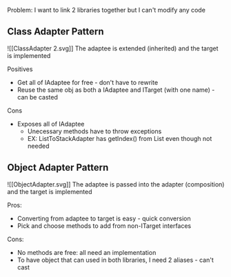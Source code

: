 Problem: I want to link 2 libraries together but I can't modify any code

## Class Adapter Pattern
![[ClassAdapter 2.svg]]
The adaptee is extended (inherited) and the target is implemented

Positives
- Get all of IAdaptee for free - don't have to rewrite
- Reuse the same obj as both a IAdaptee and ITarget (with one name) - can be casted

Cons
- Exposes all of IAdaptee
	- Unecessary methods have to throw exceptions
	- EX: ListToStackAdapter has getIndex() from List even though not needed

## Object Adapter Pattern
![[ObjectAdapter.svg]]
The adaptee is passed into the adapter (composition) and the target is implemented

Pros:
- Converting from adaptee to target is easy - quick conversion
- Pick and choose methods to add from non-ITarget interfaces

Cons:
- No methods are free: all need an implementation
- To have object that can used in both libraries, I need 2 aliases - can't cast